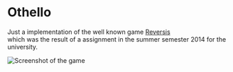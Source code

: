 Othello
========

Just a implementation of the well known game [Reversis][1] <br>
which was the result of a assignment in the summer semester 
2014 for the university.

![Screenshot of the game][screenshot_01]


[1]: http://en.wikipedia.org/wiki/Reversi
[screenshot_01]: https://raw.githubusercontent.com/fxdApokalypse/Othello/master/screenshot_01.jpg
